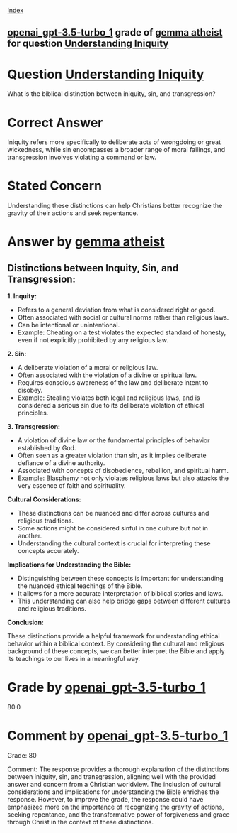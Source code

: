 
[Index](../../../../index.md)
## [openai_gpt-3.5-turbo_1](../../../grading_models/openai_gpt-3.5-turbo_1.md) grade of [gemma atheist](../../../answering_models/gemma_atheist.md) for question [Understanding Iniquity](../../../questions/Understanding_Iniquity.md)

# Question [Understanding Iniquity](../../../questions/Understanding_Iniquity.md)
What is the biblical distinction between iniquity, sin, and transgression?

# Correct Answer
Iniquity refers more specifically to deliberate acts of wrongdoing or great wickedness, while sin encompasses a broader range of moral failings, and transgression involves violating a command or law.

# Stated Concern
Understanding these distinctions can help Christians better recognize the gravity of their actions and seek repentance.

# Answer by [gemma atheist](../../../answering_models/gemma_atheist.md)
## Distinctions between Inquity, Sin, and Transgression:

**1. Inquity:**

* Refers to a general deviation from what is considered right or good. 
* Often associated with social or cultural norms rather than religious laws. 
* Can be intentional or unintentional.
* Example: Cheating on a test violates the expected standard of honesty, even if not explicitly prohibited by any religious law.

**2. Sin:**

* A deliberate violation of a moral or religious law.
* Often associated with the violation of a divine or spiritual law.
* Requires conscious awareness of the law and deliberate intent to disobey.
* Example: Stealing violates both legal and religious laws, and is considered a serious sin due to its deliberate violation of ethical principles.

**3. Transgression:**

* A violation of divine law or the fundamental principles of behavior established by God.
* Often seen as a greater violation than sin, as it implies deliberate defiance of a divine authority.
* Associated with concepts of disobedience, rebellion, and spiritual harm.
* Example: Blasphemy not only violates religious laws but also attacks the very essence of faith and spirituality.

**Cultural Considerations:**

* These distinctions can be nuanced and differ across cultures and religious traditions.
* Some actions might be considered sinful in one culture but not in another.
* Understanding the cultural context is crucial for interpreting these concepts accurately.

**Implications for Understanding the Bible:**

* Distinguishing between these concepts is important for understanding the nuanced ethical teachings of the Bible.
* It allows for a more accurate interpretation of biblical stories and laws.
* This understanding can also help bridge gaps between different cultures and religious traditions.

**Conclusion:**

These distinctions provide a helpful framework for understanding ethical behavior within a biblical context. By considering the cultural and religious background of these concepts, we can better interpret the Bible and apply its teachings to our lives in a meaningful way.

# Grade by [openai_gpt-3.5-turbo_1](../../../grading_models/openai_gpt-3.5-turbo_1.md)
80.0

# Comment by [openai_gpt-3.5-turbo_1](../../../grading_models/openai_gpt-3.5-turbo_1.md)
Grade: 80

Comment: The response provides a thorough explanation of the distinctions between iniquity, sin, and transgression, aligning well with the provided answer and concern from a Christian worldview. The inclusion of cultural considerations and implications for understanding the Bible enriches the response. However, to improve the grade, the response could have emphasized more on the importance of recognizing the gravity of actions, seeking repentance, and the transformative power of forgiveness and grace through Christ in the context of these distinctions.
